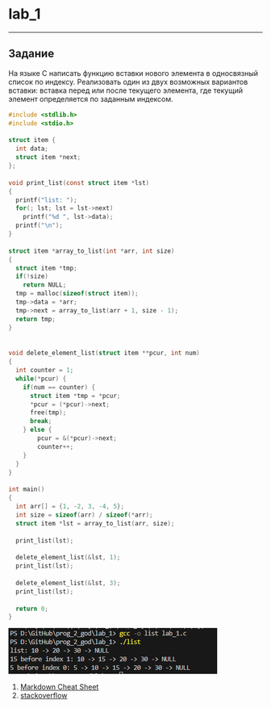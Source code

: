 # lab_1
 
 ---

 ## Задание
На языке С написать функцию вставки нового элемента в односвязный список по
индексу. Реализовать один из двух возможных вариантов вставки: вставка перед или после
текущего элемента, где текущий элемент определяется по заданным индексом.
```c
#include <stdlib.h>
#include <stdio.h>

struct item {
  int data;
  struct item *next;
};

void print_list(const struct item *lst)
{
  printf("list: ");
  for(; lst; lst = lst->next)
    printf("%d ", lst->data);
  printf("\n");
}

struct item *array_to_list(int *arr, int size)
{
  struct item *tmp;
  if(!size)
    return NULL;
  tmp = malloc(sizeof(struct item));
  tmp->data = *arr;
  tmp->next = array_to_list(arr + 1, size - 1);
  return tmp;
}


void delete_element_list(struct item **pcur, int num)
{
  int counter = 1;
  while(*pcur) {  
    if(num == counter) {
      struct item *tmp = *pcur; 
      *pcur = (*pcur)->next;
      free(tmp);
      break;
    } else {
        pcur = &(*pcur)->next;
        counter++;
    }
  }
}

int main()
{
  int arr[] = {1, -2, 3, -4, 5};
  int size = sizeof(arr) / sizeof(*arr);
  struct item *lst = array_to_list(arr, size);
  
  print_list(lst);
  
  delete_element_list(&lst, 1);
  print_list(lst);
  
  delete_element_list(&lst, 3);
  print_list(lst);
  
  return 0;
}

```
![](Q.png)
1. [Markdown Cheat Sheet](https://www.markdownguide.org/cheat-sheet/)
2. [stackoverflow](https://stackoverflow.com/questions/34836305/how-do-i-make-a-flowchart-using-markdown-on-my-github-blog)